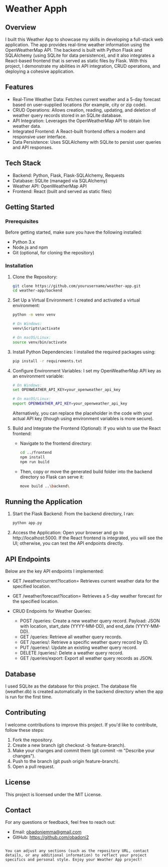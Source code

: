 
# Weather Apph

## Overview
I built this Weather App to showcase my skills in developing a full-stack web application. The app provides real-time weather information using the OpenWeatherMap API. The backend is built with Python Flask and SQLAlchemy (using SQLite for data persistence), and it also integrates a React-based frontend that is served as static files by Flask. With this project, I demonstrate my abilities in API integration, CRUD operations, and deploying a cohesive application.

## Features
- Real-Time Weather Data: Fetches current weather and a 5-day forecast based on user-supplied locations (for example, city or zip code).
- CRUD Operations: Allows creation, reading, updating, and deletion of weather query records stored in an SQLite database.
- API Integration: Leverages the OpenWeatherMap API to obtain live weather data.
- Integrated Frontend: A React-built frontend offers a modern and responsive user interface.
- Data Persistence: Uses SQLAlchemy with SQLite to persist user queries and API responses.

## Tech Stack
- Backend: Python, Flask, Flask-SQLAlchemy, Requests
- Database: SQLite (managed via SQLAlchemy)
- Weather API: OpenWeatherMap API
- Frontend: React (built and served as static files)

## Getting Started

### Prerequisites
Before getting started, make sure you have the following installed:
- Python 3.x
- Node.js and npm
- Git (optional, for cloning the repository)

### Installation

1. Clone the Repository:
   ```bash
   git clone https://github.com/yourusername/weather-app.git
   cd weather-app/backend
   ```

2. Set Up a Virtual Environment:
   I created and activated a virtual environment:
   ```bash
   python -m venv venv

   # On Windows:
   venv\Scripts\activate

   # On macOS/Linux:
   source venv/bin/activate
   ```

3. Install Python Dependencies:
   I installed the required packages using:
   ```bash
   pip install -r requirements.txt
   ```

4. Configure Environment Variables:
   I set my OpenWeatherMap API key as an environment variable:
   ```bash
   # On Windows:
   set OPENWEATHER_API_KEY=your_openweather_api_key

   # On macOS/Linux:
   export OPENWEATHER_API_KEY=your_openweather_api_key
   ```
   Alternatively, you can replace the placeholder in the code with your actual API key (though using environment variables is more secure).

5. Build and Integrate the Frontend (Optional):
   If you wish to use the React frontend:
   - Navigate to the frontend directory:
     ```bash
     cd ../frontend
     npm install
     npm run build
     ```
   - Then, copy or move the generated build folder into the backend directory so Flask can serve it:
     ```bash
     move build ..\backend\
     ```

## Running the Application

1. Start the Flask Backend:
   From the backend directory, I ran:
   ```bash
   python app.py
   ```
2. Access the Application:
   Open your browser and go to http://localhost:5000. If the React frontend is integrated, you will see the UI; otherwise, you can test the API endpoints directly.

## API Endpoints

Below are the key API endpoints I implemented:

- GET /weather/current?location=<location>
  Retrieves current weather data for the specified location.

- GET /weather/forecast?location=<location>
  Retrieves a 5-day weather forecast for the specified location.

- CRUD Endpoints for Weather Queries:
  - POST /queries: Create a new weather query record.
    Payload: JSON with location, start_date (YYYY-MM-DD), and end_date (YYYY-MM-DD).
  - GET /queries: Retrieve all weather query records.
  - GET /queries/<id>: Retrieve a specific weather query record by ID.
  - PUT /queries/<id>: Update an existing weather query record.
  - DELETE /queries/<id>: Delete a weather query record.
  - GET /queries/export: Export all weather query records as JSON.

## Database
I used SQLite as the database for this project. The database file (weather.db) is created automatically in the backend directory when the app is run for the first time.

## Contributing
I welcome contributions to improve this project. If you'd like to contribute, follow these steps:
1. Fork the repository.
2. Create a new branch (git checkout -b feature-branch).
3. Make your changes and commit them (git commit -m "Describe your changes").
4. Push to the branch (git push origin feature-branch).
5. Open a pull request.

## License
This project is licensed under the MIT License.

## Contact
For any questions or feedback, feel free to reach out:
- Email: obadoniemma@gmail.com
- GitHub: https://github.com/obadoni2
```

You can adjust any sections (such as the repository URL, contact details, or any additional information) to reflect your project specifics and personal style. Enjoy your Weather App project!
